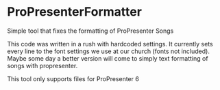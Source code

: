 # ProPresenterFormatter
Simple tool that fixes the formatting of ProPresenter Songs

This code was written in a rush with hardcoded settings. It currently sets every line to the font settings we use at our church (fonts not included). Maybe some day a better version will come to simply text formatting of songs with propresenter.

This tool only supports files for ProPresenter 6
